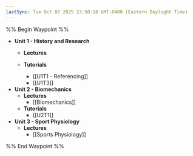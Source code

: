 ```yaml
---
lastSync: Tue Oct 07 2025 23:50:18 GMT-0400 (Eastern Daylight Time)
---
```

%% Begin Waypoint %%
- **Unit 1 - History and Research**
	- **Lectures**

	- **Tutorials**
		- [[U1T1 - Referencing]]
		- [[U1T3]]
- **Unit 2 - Biomechanics**
	- **Lectures**
		- [[Biomechanics]]
	- **Tutorials**
		- [[U2T1]]
- **Unit 3 - Sport Physiology**
	- **Lectures**
		- [[Sports Physiology]]

%% End Waypoint %%